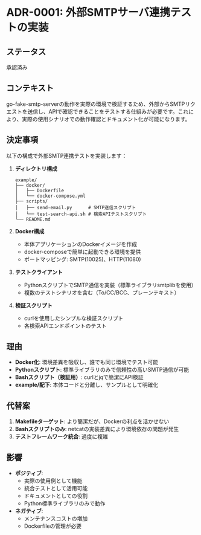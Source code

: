 # ADR-0001: 外部SMTPサーバ連携テストの実装

## ステータス
承認済み

## コンテキスト
go-fake-smtp-serverの動作を実際の環境で検証するため、外部からSMTPリクエストを送信し、APIで確認できることをテストする仕組みが必要です。これにより、実際の使用シナリオでの動作確認とドキュメント化が可能になります。

## 決定事項
以下の構成で外部SMTP連携テストを実装します：

1. **ディレクトリ構成**
   ```
   example/
   ├── docker/
   │   ├── Dockerfile
   │   └── docker-compose.yml
   ├── scripts/
   │   ├── send-email.py      # SMTP送信スクリプト
   │   └── test-search-api.sh # 検索APIテストスクリプト
   └── README.md
   ```

2. **Docker構成**
   - 本体アプリケーションのDockerイメージを作成
   - docker-composeで簡単に起動できる環境を提供
   - ポートマッピング: SMTP(10025)、HTTP(11080)

3. **テストクライアント**
   - PythonスクリプトでSMTP通信を実装（標準ライブラリsmtplibを使用）
   - 複数のテストシナリオを含む（To/CC/BCC、プレーンテキスト）

4. **検証スクリプト**
   - curlを使用したシンプルな検証スクリプト
   - 各検索APIエンドポイントのテスト

## 理由
- **Docker化**: 環境差異を吸収し、誰でも同じ環境でテスト可能
- **Pythonスクリプト**: 標準ライブラリのみで信頼性の高いSMTP通信が可能
- **Bashスクリプト（検証用）**: curlとjqで簡潔にAPI検証
- **example/配下**: 本体コードと分離し、サンプルとして明確化

## 代替案
1. **Makefileターゲット**: より簡潔だが、Dockerの利点を活かせない
2. **Bashスクリプトのみ**: netcatの実装差異により環境依存の問題が発生
3. **テストフレームワーク統合**: 過度に複雑

## 影響
- **ポジティブ**:
  - 実際の使用例として機能
  - 統合テストとして活用可能
  - ドキュメントとしての役割
  - Python標準ライブラリのみで動作
- **ネガティブ**:
  - メンテナンスコストの増加
  - Dockerfileの管理が必要